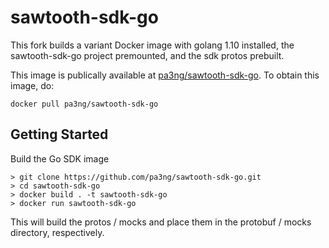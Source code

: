 # sawtooth-sdk-go

This fork builds a variant Docker image with golang 1.10 installed, the sawtooth-sdk-go project premounted, and the sdk protos prebuilt.

This image is publically available at [pa3ng/sawtooth-sdk-go](https://hub.docker.com/r/pa3ng/sawtooth-sdk-go/). To obtain this image, do:

```
docker pull pa3ng/sawtooth-sdk-go
```

## Getting Started

Build the Go SDK image

```
> git clone https://github.com/pa3ng/sawtooth-sdk-go.git
> cd sawtooth-sdk-go
> docker build . -t sawtooth-sdk-go
> docker run sawtooth-sdk-go
```

This will build the protos / mocks and place them in the protobuf / mocks directory, respectively.
